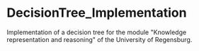 # DecisionTree_Implementation
 Implementation of a decision tree for the module "Knowledge representation and reasoning" of the University of Regensburg.
